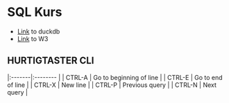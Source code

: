 # SQL Kurs

* [Link](https://duckdb.org/) to duckdb
* [Link](https://www.w3schools.com/sql/default.asp) to W3

## HURTIGTASTER CLI

|:-------|:--------                |
| CTRL-A | Go to beginning of line |
| CTRL-E | Go to end of line       |
| CTRL-X | New line                |
| CTRL-P | Previous query          |
| CTRL-N | Next query              |



